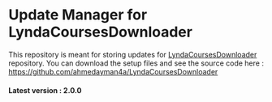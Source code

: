 # Update Manager for LyndaCoursesDownloader
This repository is meant for storing updates for [LyndaCoursesDownloader](https://github.com/ahmedayman4a/LyndaCoursesDownloader) repository. You can download the setup files and see the source code here : https://github.com/ahmedayman4a/LyndaCoursesDownloader
#### Latest version : 2.0.0
